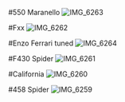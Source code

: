 #550 Maranello
![IMG_6263](https://github.com/user-attachments/assets/2274d9ad-3def-4516-b891-54d9c2d6dc69)

#Fxx
![IMG_6262](https://github.com/user-attachments/assets/0649d254-00d8-413b-b480-2b7addec373f)

#Enzo Ferrari tuned
![IMG_6264](https://github.com/user-attachments/assets/efe888c7-d865-475c-bc9b-c94642b0d543)

#F430 Spider
![IMG_6261](https://github.com/user-attachments/assets/2ee36d29-a073-4672-bd39-9a1582c54e20)

#California
![IMG_6260](https://github.com/user-attachments/assets/21920183-7e9c-4ef9-848c-3579bdf0f9de)

#458 Spider
![IMG_6259](https://github.com/user-attachments/assets/627623f1-f8b1-4173-bce0-1fab2c586d97)

